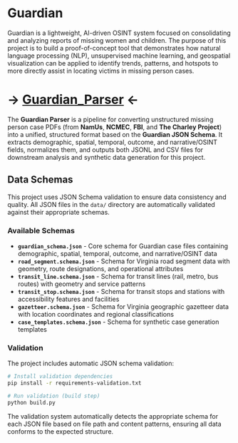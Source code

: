# Guardian
Guardian is a lightweight, AI-driven OSINT system focused on consolidating and analyzing reports of missing women and children.  The purpose of this project is to build a proof-of-concept tool that demonstrates how natural language processing (NLP), unsupervised machine learning, and geospatial visualization can be applied to identify trends, patterns, and hotspots to more directly assist in locating victims in missing person cases.

# -> [Guardian_Parser](https://github.com/jcast046/Guardian_parser) <-


The **Guardian Parser** is a pipeline for converting unstructured missing person case PDFs (from **NamUs**, **NCMEC**, **FBI**, and **The Charley Project**) into a unified, structured format based on the **Guardian JSON Schema**. It extracts demographic, spatial, temporal, outcome, and narrative/OSINT fields, normalizes them, and outputs both JSONL and CSV files for downstream analysis and synthetic data generation for this project.

## Data Schemas

This project uses JSON Schema validation to ensure data consistency and quality. All JSON files in the `data/` directory are automatically validated against their appropriate schemas.

### Available Schemas

- **`guardian_schema.json`** - Core schema for Guardian case files containing demographic, spatial, temporal, outcome, and narrative/OSINT data
- **`road_segment.schema.json`** - Schema for Virginia road segment data with geometry, route designations, and operational attributes
- **`transit_line.schema.json`** - Schema for transit lines (rail, metro, bus routes) with geometry and service patterns
- **`transit_stop.schema.json`** - Schema for transit stops and stations with accessibility features and facilities
- **`gazetteer.schema.json`** - Schema for Virginia geographic gazetteer data with location coordinates and regional classifications
- **`case_templates.schema.json`** - Schema for synthetic case generation templates

### Validation

The project includes automatic JSON schema validation:

```bash
# Install validation dependencies
pip install -r requirements-validation.txt

# Run validation (build step)
python build.py
```

The validation system automatically detects the appropriate schema for each JSON file based on file path and content patterns, ensuring all data conforms to the expected structure.